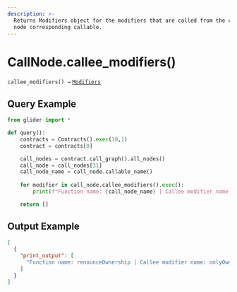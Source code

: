 ```yaml
---
description: >-
  Returns Modifiers object for the modifiers that are called from the current
  node corresponding callable.
---
```


# CallNode.callee\_modifiers()

`callee_modifiers() →` [`Modifiers`](../../callables/modifiers/)

## Query Example

```python
from glider import *

def query():
    contracts = Contracts().exec(10,1)
    contract = contracts[0]

    call_nodes = contract.call_graph().all_nodes()
    call_node = call_nodes[31]
    call_node_name = call_node.callable_name()
    
    for modifier in call_node.callee_modifiers().exec():
        print(f"Function name: {call_node_name} | Callee modifier name: {modifier.name}")

    return []
```

## Output Example

```json
[
  {
    "print_output": [
      "Function name: renounceOwnership | Callee modifier name: onlyOwner"
    ]
  }
]
```

